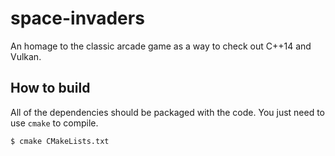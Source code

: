 # space-invaders
An homage to the classic arcade game as a way to check out C++14 and Vulkan.

## How to build

All of the dependencies should be packaged with the code. You just need to use ```cmake``` to compile.

    $ cmake CMakeLists.txt
